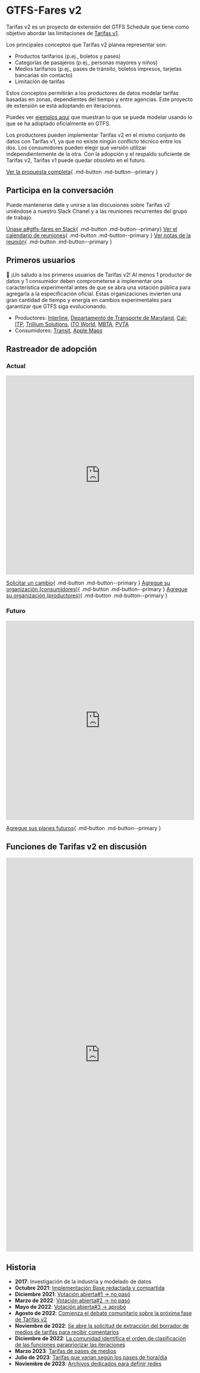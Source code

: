 # GTFS-Fares v2 

 Tarifas v2 es un proyecto de extensión del GTFS Schedule que tiene como objetivo abordar las limitaciones de [Tarifas v1](../../../documentation/schedule/examples/fares-v1/). 
 
 Los principales conceptos que Tarifas v2 planea representar son:

 - Productos tarifarios (p.ej., boletos y pases) 
 - Categorías de pasajeros (p.ej., personas mayores y niños) 
 - Medios tarifarios (p.ej., pases de tránsito, boletos impresos, tarjetas bancarias sin contacto) 
 - Limitación de tarifas 
 
 Estos conceptos permitirán a los productores de datos modelar tarifas basadas en zonas, dependientes del tiempo y entre agencias. Este proyecto de extensión se está adoptando en iteraciones. 
 
 Puedes ver [ejemplos aquí](../../../documentation/schedule/examples/fares-v2) que muestran lo que se puede modelar usando lo que se ha adoptado oficialmente en GTFS. 
 
 Los productores pueden implementar Tarifas v2 en el mismo conjunto de datos con Tarifas v1, ya que no existe ningún conflicto técnico entre los dos. Los consumidores pueden elegir qué versión utilizar independientemente de la otra. Con la adopción y el respaldo suficiente de Tarifas v2, Tarifas v1 puede quedar obsoleto en el futuro. 
 
 [Ver la propuesta completa](https://share.mobilitydata.org/gtfs-fares-v2){ .md-button .md-button--primary } 
 
## Participa en la conversación 
 Puede mantenerse date y unirse a las discusiones sobre Tarifas v2 uniéndose a nuestro Slack Chanel y a las reuniones recurrentes del grupo de trabajo. 
 
 [Únase a#gtfs-fares en Slack](https://share.mobilitydata.org/slack){ .md-button .md-button--primary} [Ver el calendario de reuniones](https://www.eventbrite.ca/e/specifications-discussions-gtfs-fares-v2-monthly-meetings-tickets-522966225057){ .md-button .md-button--primary } [Ver notas de la reunión](https://docs.google.com/document/d/1d3g5bMXupdElCKrdv6rhFNN11mrQgEk-ibA7wdqVLTU/edit){ .md-button .md-button--primary } 
 
## Primeros usuarios 
 
 🎉 ¡Un saludo a los primeros usuarios de Tarifas v2! Al menos 1 productor de datos y 1 consumidor deben comprometerse a implementar una característica experimental antes de que se abra una votación pública para agregarla a la especificación oficial. Estas organizaciones invierten una gran cantidad de tiempo y energía en cambios experimentales para garantizar que GTFS siga evolucionando. 
 
 - Productores: <a href="https://www.interline.io/" target="_blank">Interline</a>, <a href="https://www.mta.maryland.gov/developer-resources" target="_blank">Departamento de Transporte de Maryland</a>, <a href="https://dot.ca.gov/cal-itp/cal-itp-gtfs" target="_blank">Cal-ITP</a>, <a href="https://trilliumtransit.com/" target="_blank">Trillium Solutions</a>, <a href="https://www.itoworld.com/" target="_blank">ITO World</a>, <a href="https://www.mbta.com/" target="_blank">MBTA</a>, <a href="http://www.pvta.com/" target="_blank">PVTA</a> 
 - Consumidores: <a href="https://transitapp.com/" target="_blank">Transit</a>, <a href="https://www.apple.com/">Apple Maps</a> 
 
## Rastreador de adopción

### Actual 
 
 <iframe class="airtable-embed" src="https://airtable.com/embed/shrZzYzPYao7iExlW?backgroundColor=red&viewControls=on" frameborder="0" onmousewheel="" width="100%" height="533" style="background: transparent; border: 1px solid#ccc;"></iframe> 
 
 [Solicitar un cambio](https://airtable.com/shr8aT0K9bpncmy0V){ .md-button .md-button--primary } [Agregue su organización (consumidores)](https://airtable.com/shr5B6Pl1r9KH9qMX){ .md-button .md-button--primary } [Agregue su organización (productores)](https://airtable.com/shrn0Afa3TPNkOAEh){ .md-button .md-button--primary } 

### Futuro 
 <iframe class="airtable-embed" src="https://airtable.com/embed/shrUrgZTO1noUF66R?backgroundColor=red&viewControls=on" frameborder="0" onmousewheel="" width="100%" height="533" style="background: transparent; border: 1px solid#ccc;"></iframe> 
 
 [Agregue sus planes futuros](https://airtable.com/shrvnI40zuFXmDsQI){ .md-button .md-button--primary } 
 
## Funciones de Tarifas v2 en discusión 
 
 <iframe src="https://portal.productboard.com/rhk8dbtic1iqakfznucry448" frameborder="0" width="100%", style="min-height:1060px;"></iframe> 
 
## Historia

- **2017**: Investigación de la industria y modelado de datos
- **Octubre 2021**: <a href="https://github.com/google/transit/pull/286#issue-1026848880" target="_blank">Implementación Base redactada y compartida</a> 
- **Diciembre 2021**: <a href="https://github.com/google/transit/pull/286#issuecomment-990258396" target="_blank">Votación abierta#1 → no pasó</a> 
- **Marzo de 2022**: <a href="https://github.com/google/transit/pull/286#issuecomment-1080716109" target="_blank">Votación abierta#2 → no pasó</a> 
- **Mayo de 2022**: <a href="https://github.com/google/transit/pull/286#issuecomment-1121392932" target="_blank">Votación abierta#3 → aprobó</a> 
- **Agosto de 2022**: <a href="https://github.com/google/transit/issues/341" target="_blank">Comienza el debate comunitario sobre la próxima fase de Tarifas v2</a> 
- **Noviembre de 2022**: <a href="https://github.com/google/transit/pull/355" target="_blank">Se abre la solicitud de extracción del borrador de medios de tarifas para recibir comentarios</a> 
- **Diciembre de 2022**: <a href="https://github.com/google/transit/issues/341#issuecomment-1339947915" target="_blank">La comunidad identifica el orden de clasificación de las funciones parapriorizar las iteraciones</a> 
- **Marzo 2023**: <a href="https://github.com/google/transit/pull/355#issuecomment-1468326858" target="_blank">Tarifas de pases de medios</a> 
- **Julio de 2023**: <a href="https://github.com/google/transit/pull/357#issuecomment-1653561813" target="_blank">Tarifas que varían según los pases de hora/día</a> 
- **Noviembre de 2023**: <a href="https://github.com/google/transit/pull/405#issuecomment-1830665141" target="_blank">Archivos dedicados para definir redes</a> 

